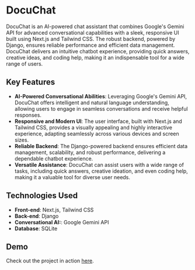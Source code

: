 # DocuChat

DocuChat is an AI-powered chat assistant that combines Google's Gemini API for advanced conversational capabilities with a sleek, responsive UI built using Next.js and Tailwind CSS. The robust backend, powered by Django, ensures reliable performance and efficient data management. DocuChat delivers an intuitive chatbot experience, providing quick answers, creative ideas, and coding help, making it an indispensable tool for a wide range of users.


## Key Features

- **AI-Powered Conversational Abilities**: Leveraging Google's Gemini API, DocuChat offers intelligent and natural language understanding, allowing users to engage in seamless conversations and receive helpful responses.
- **Responsive and Modern UI**: The user interface, built with Next.js and Tailwind CSS, provides a visually appealing and highly interactive experience, adapting seamlessly across various devices and screen sizes.
- **Reliable Backend**: The Django-powered backend ensures efficient data management, scalability, and robust performance, delivering a dependable chatbot experience.
- **Versatile Assistance**: DocuChat can assist users with a wide range of tasks, including quick answers, creative ideation, and even coding help, making it a valuable tool for diverse user needs.
  

## Technologies Used

- **Front-end**: Next.js, Tailwind CSS
- **Back-end**: Django
- **Conversational AI:**: Google Gemini API
- **Database**: SQLite

  
## Demo

Check out the project in action <a target="__blank" href="https://docuchatfe.vercel.app/signup/">here</a>. 
<br><br>
